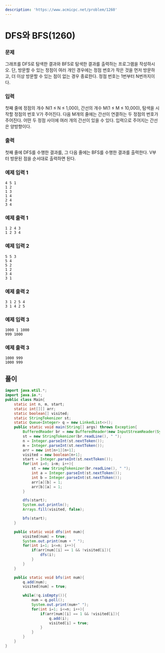 ```yaml
---
description: 'https://www.acmicpc.net/problem/1260'
---
```


# DFS와 BFS\(1260\)

### 문제

그래프를 DFS로 탐색한 결과와 BFS로 탐색한 결과를 출력하는 프로그램을 작성하시오. 단, 방문할 수 있는 정점이 여러 개인 경우에는 정점 번호가 작은 것을 먼저 방문하고, 더 이상 방문할 수 있는 점이 없는 경우 종료한다. 정점 번호는 1번부터 N번까지이다.



### 입력

첫째 줄에 정점의 개수 N\(1 ≤ N ≤ 1,000\), 간선의 개수 M\(1 ≤ M ≤ 10,000\), 탐색을 시작할 정점의 번호 V가 주어진다. 다음 M개의 줄에는 간선이 연결하는 두 정점의 번호가 주어진다. 어떤 두 정점 사이에 여러 개의 간선이 있을 수 있다. 입력으로 주어지는 간선은 양방향이다.



### 출력

첫째 줄에 DFS를 수행한 결과를, 그 다음 줄에는 BFS를 수행한 결과를 출력한다. V부터 방문된 점을 순서대로 출력하면 된다.



### 예제 입력 1

```text
4 5 1
1 2
1 3
1 4
2 4
3 4

```

### 예제 출력 1 

```text
1 2 4 3
1 2 3 4
```



### 예제 입력 2

```text
5 5 3
5 4
5 2
1 2
3 4
3 1
```



### 예제 출력 2

```text
3 1 2 5 4
3 1 4 2 5
```



### 예제 입력 3

```text
1000 1 1000
999 1000
```



### 예제 출력 3

```text
1000 999
1000 999
```



## 풀이

```java
import java.util.*;
import java.io.*;
public class Main{
    static int n, m, start;
    static int[][] arr;
    static boolean[] visited;
    static StringTokenizer st;
    static Queue<Integer> q = new LinkedList<>();
    public static void main(String[] args) throws Exception{
        BufferedReader br = new BufferedReader(new InputStreamReader(System.in));
        st = new StringTokenizer(br.readLine(), " ");
        n = Integer.parseInt(st.nextToken());
        m = Integer.parseInt(st.nextToken());
        arr = new int[n+1][n+1];
        visited = new boolean[n+1];
        start = Integer.parseInt(st.nextToken());
        for(int i=0; i<m; i++){
            st = new StringTokenizer(br.readLine(), " ");
            int a = Integer.parseInt(st.nextToken());
            int b = Integer.parseInt(st.nextToken());
            arr[a][b] = 1;
            arr[b][a] = 1;
        }

        dfs(start);
        System.out.println();
        Arrays.fill(visited, false);

        bfs(start);
    }

    public static void dfs(int num){
        visited[num] = true;
        System.out.print(num + " ");
        for(int i=1; i<=n; i++){
            if(arr[num][i] == 1 && !visited[i]){
                dfs(i);
            }
        }
    }

    public static void bfs(int num){
        q.add(num);
        visited[num] = true;

        while(!q.isEmpty()){
            num = q.poll();
            System.out.print(num+" ");
            for(int i=1; i<=n; i++){
                if(arr[num][i] == 1 && !visited[i]){
                    q.add(i);
                    visited[i] = true;
                }
            }
        }
    }
}
```





